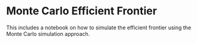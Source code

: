 # Monte Carlo Efficient Frontier
This includes a notebook on how to simulate the efficient frontier using the Monte Carlo simulation approach.
